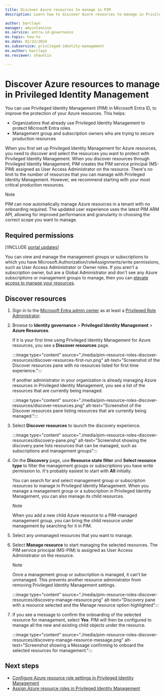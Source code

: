 ```yaml
---
title: Discover Azure resources to manage in PIM
description: Learn how to discover Azure resources to manage in Privileged Identity Management (PIM).

author: barclayn
manager: amycolannino
ms.service: entra-id-governance
ms.topic: how-to
ms.date: 01/22/2024
ms.subservice: privileged-identity-management
ms.author: barclayn
ms.reviewer: shaunliu

---
```


# Discover Azure resources to manage in Privileged Identity Management

You can use Privileged Identity Management (PIM) in Microsoft Entra ID, to improve the protection of your Azure resources. This helps:

- Organizations that already use Privileged Identity Management to protect Microsoft Entra roles
- Management group and subscription owners who are trying to secure production resources

When you first set up Privileged Identity Management for Azure resources, you need to discover and select the resources you want to protect with Privileged Identity Management. When you discover resources through Privileged Identity Management, PIM creates the PIM service principal (MS-PIM) assigned as User Access Administrator on the resource. There's no limit to the number of resources that you can manage with Privileged Identity Management. However, we recommend starting with your most critical production resources.

>[!NOTE]
>PIM can now automatically manage Azure resources in a tenant with no onboarding required. The updated user experience uses the latest PIM ARM API, allowing for improved performance and granularity in choosing the correct scope you want to manage. 

## Required permissions

[!INCLUDE [portal updates](~/includes/portal-update.md)]

You can view and manage the management groups or subscriptions to which you have Microsoft.Authorization/roleAssignments/write permissions, such as User Access Administrator or Owner roles. If you aren't a subscription owner, but are a Global Administrator and don't see any Azure subscriptions or management groups to manage, then you can [elevate access to manage your resources](/azure/role-based-access-control/elevate-access-global-admin).

## Discover resources

1. Sign in to the [Microsoft Entra admin center](https://entra.microsoft.com) as at least a [Privileged Role Administrator](~/identity/role-based-access-control/permissions-reference.md#privileged-role-administrator).

1.  Browse to **Identity governance** > **Privileged Identity Management** > **Azure Resources**.

    If it is your first time using Privileged Identity Management for Azure resources, you see a **Discover resources** page.

    :::image type="content" source="./media/pim-resource-roles-discover-resources/discover-resources-first-run.png" alt-text="Screenshot of the Discover resources pane with no resources listed for first time experience.":::

    If another administrator in your organization is already managing Azure resources in Privileged Identity Management, you see a list of the resources that are currently being managed.

    :::image type="content" source="./media/pim-resource-roles-discover-resources/discover-resources.png" alt-text="Screenshot of the Discover resources pane listing resources that are currently being managed.":::

1. Select **Discover resources** to launch the discovery experience.

    :::image type="content" source="./media/pim-resource-roles-discover-resources/discovery-pane.png" alt-text="Screenshot showing the discovery pane lists resources that can be managed, such as subscriptions and management groups":::

1. On the **Discovery** page, use **Resource state filter** and **Select resource type** to filter the management groups or subscriptions you have write permission to. It's probably easiest to start with **All** initially.

   You can search for and select management group or subscription resources to manage in Privileged Identity Management. When you manage a management group or a subscription in Privileged Identity Management, you can also manage its child resources.

   > [!Note]
   > When you add a new child Azure resource to a PIM-managed management group, you can bring the child resource under management by searching for it in PIM.

1. Select any unmanaged resources that you want to manage.

1. Select **Manage resource** to start managing the selected resources. The PIM service principal (MS-PIM) is assigned as User Access Administrator on the resource.

    > [!NOTE]
    > Once a management group or subscription is managed, it can't be unmanaged. This prevents another resource administrator from removing Privileged Identity Management settings.
     
    :::image type="content" source="./media/pim-resource-roles-discover-resources/discovery-manage-resource.png" alt-text="Discovery pane with a resource selected and the Manage resource option highlighted":::

1. If you see a message to confirm the onboarding of the selected resource for management, select **Yes**. PIM will then be configured to manage all the new and existing child objects under the resource.

    :::image type="content" source="./media/pim-resource-roles-discover-resources/discovery-manage-resource-message.png" alt-text="Screenshot showing a Message confirming to onboard the selected resources for management.":::

## Next steps

- [Configure Azure resource role settings in Privileged Identity Management](pim-resource-roles-configure-role-settings.md)
- [Assign Azure resource roles in Privileged Identity Management](pim-resource-roles-assign-roles.md)
